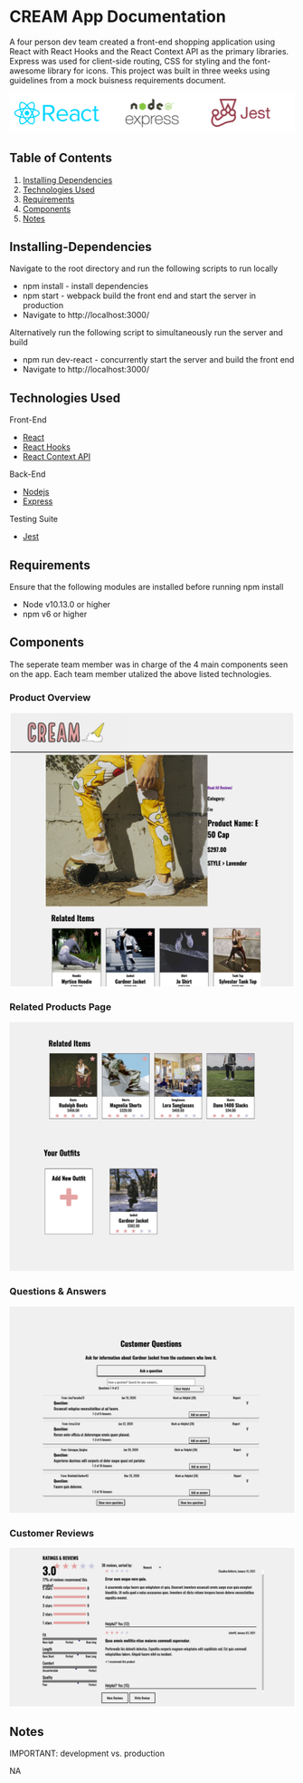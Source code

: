 # CREAM App Documentation
A four person dev team created a front-end shopping application using React with React Hooks and the React Context API as the primary libraries. Express was used for client-side routing, CSS for styling and the font-awesome library for icons. This project was built in three weeks using guidelines from a mock buisness requirements document.

![CREAM-frameworks-logos](./README-static/Cream-Framework-Logos.png)

## Table of Contents
1. [Installing Dependencies](##Installing-Dependencies)
2. [Technologies Used](##Technologies-Used)
3. [Requirements](##Requirements)
4. [Components](#Components)
5. [Notes](#Notes)

## Installing-Dependencies
Navigate to the root directory and run the following scripts to run locally
- npm install - install dependencies
- npm start - webpack build the front end and start the server in production
- Navigate to http://localhost:3000/

Alternatively run the following script to simultaneously run the server and build
- npm run dev-react - concurrently start the server and build the front end
- Navigate to http://localhost:3000/

## Technologies Used
Front-End
- [React](https://reactjs.org/)
- [React Hooks](https://reactjs.org/docs/hooks-intro.html)
- [React Context API](https://reactjs.org/docs/context.html)


Back-End
- [Nodejs](https://nodejs.org/en/)
- [Express](https://expressjs.com/)

Testing Suite
- [Jest](https://jestjs.io/docs/api)

## Requirements
Ensure that the following modules are installed before running npm install

- Node v10.13.0 or higher
- npm v6 or higher

## Components
The seperate team member was in charge of the 4 main components seen on the app. Each team member utalized the above listed technologies.

### Product Overview

![alt text](./READMEimgs/Overview.png?raw=true "Title")

### Related Products Page

![alt text](./READMEimgs/Related.png?raw=true "Title")

### Questions & Answers

![alt text](./READMEimgs/QA.png?raw=true "Title")

### Customer Reviews

![alt text](./READMEimgs/Reviews.png?raw=true "Title")

## Notes
IMPORTANT: development vs. production

NA